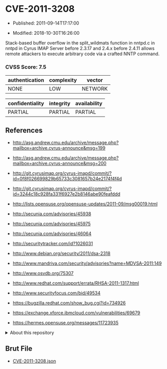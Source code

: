 # CVE-2011-3208

- Published: 2011-09-14T17:17:00

- Modified: 2018-10-30T16:26:00

Stack-based buffer overflow in the split_wildmats function in nntpd.c in nntpd in Cyrus IMAP Server before 2.3.17 and 2.4.x before 2.4.11 allows remote attackers to execute arbitrary code via a crafted NNTP command.

### CVSS Score: **7.5**

| authentication | complexity | vector |
| --- | --- | --- |
| NONE | LOW | NETWORK |

| confidentiality | integrity | availability |
| --- | --- | --- |
| PARTIAL | PARTIAL | PARTIAL |

## References

* http://asg.andrew.cmu.edu/archive/message.php?mailbox=archive.cyrus-announce&msg=199

* http://asg.andrew.cmu.edu/archive/message.php?mailbox=archive.cyrus-announce&msg=200

* http://git.cyrusimap.org/cyrus-imapd/commit/?id=0f8f026699829b65733c3081657b24e2174f4f4d

* http://git.cyrusimap.org/cyrus-imapd/commit/?id=3244c18c928fa331f6927e2b8146abe90feafddd

* http://lists.opensuse.org/opensuse-updates/2011-09/msg00019.html

* http://secunia.com/advisories/45938

* http://secunia.com/advisories/45975

* http://secunia.com/advisories/46064

* http://securitytracker.com/id?1026031

* http://www.debian.org/security/2011/dsa-2318

* http://www.mandriva.com/security/advisories?name=MDVSA-2011:149

* http://www.osvdb.org/75307

* http://www.redhat.com/support/errata/RHSA-2011-1317.html

* http://www.securityfocus.com/bid/49534

* https://bugzilla.redhat.com/show_bug.cgi?id=734926

* https://exchange.xforce.ibmcloud.com/vulnerabilities/69679

* https://hermes.opensuse.org/messages/11723935

<details>
<summary>About this repository</summary> 

  This repository is part of the project [Live Hack CVE](https://github.com/Live-Hack-CVE). Main website can be found [www.live-hack.org](https://www.live-hack.org) 
  
  Made by [Sn0wAlice](https://github.com/Sn0wAlice) for the people that care about security and need to have a feed of the latest CVEs. Hope you enjoy it, don't forget to star the repo and follow me on [Twitter](https://twitter.com/Sn0wAlice) and [Github](https://github.com/Sn0wAlice). And that is my [personnal website](https://www.alice-snow.me/)

  - [Home Page](https://github.com/Live-Hack-CVE)
  - [Framework](https://github.com/Live-Hack-CVE/cve-framework)
  - [CVE database](https://github.com/Live-Hack-CVE/full_database)
  - [Changelog](https://github.com/Live-Hack-CVE/Changelog)
</details>

## Brut File

* [CVE-2011-3208.json](https://raw.githubusercontent.com/Live-Hack-CVE/full_database/main/cves/2011/CVE-2011-3208.json)

